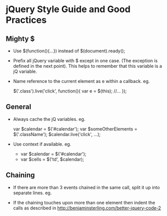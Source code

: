# jQuery Style Guide and Good Practices

## Mighty $

* Use $(function(){...}) instead of $(document).ready();

* Prefix all jQuery variable with $ except in one case. (The exception is defined in the next point). This helps to remember that this variable is a jQ variable.

* Name reference to the current element as e within a callback. eg.

  $('.class').live('click', function(){
    var e = $(this);
    //...
  });

## General

* Always cache the jQ variables. eg.

  var $calendar = $('#calendar');
  var $someOtherElements = $('.className');
  $calendar.live('click', ...);

* Use context if available. eg.

  * var $calendar = $('#calendar');
  * var $cells = $('td', $calendar);

## Chaining

* If there are more than 3 events chained in the same call, split it up into separate lines. eg.

* If the chaining touches upon more than one element then indent the calls as described in http://benjaminsterling.com/better-jquery-code-2
